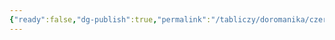 ```yaml
---
{"ready":false,"dg-publish":true,"permalink":"/tabliczy/doromanika/czerkov-v-zhermini-de-pre-bliz-orleana/","dgPassFrontmatter":true}
---
```



